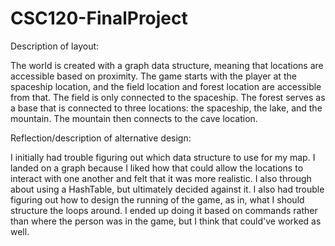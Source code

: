 # CSC120-FinalProject

Description of layout:

The world is created with a graph data structure, meaning that locations are accessible based on proximity. The game starts with the player at the spaceship location, and the field location and forest location are accessible from that. The field is only connected to the spaceship. The forest serves as a base that is connected to three locations: the spaceship, the lake, and the mountain. The mountain then connects to the cave location.

Reflection/description of alternative design:

I initially had trouble figuring out which data structure to use for my map. I landed on a graph because I liked how that could allow the locations to interact with one another and felt that it was more realistic. I also through about using a HashTable, but ultimately decided against it. I also had trouble figuring out how to design the running of the game, as in, what I should structure the loops around. I ended up doing it based on commands rather than where the person was in the game, but I think that could've worked as well. 

